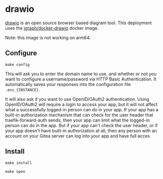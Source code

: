 # drawio

[drawio](https://github.com/jgraph/drawio) is an open source browser
based diagram tool. This deployment uses the
[jgraph/docker-drawio](https://github.com/jgraph/docker-drawio) docker
image.

Note: this image is not working on arm64.

## Configure

```
make config
```

This will ask you to enter the domain name to use, and whether or not
you want to configure a username/password via HTTP Basic Authentication.
It automatically saves your responses into the configuration file
`.env_{INSTANCE}`.

It will also ask if you want to use OpenID/OAuth2 authentication. 
Using OpenID/OAuth2 will require a login to access your app, but it will not
affect what a successfully logged-in person can do in your app. If your app has
a built-in authorization mechanism that can check for the user header that
traefik-forward-auth sends, then your app can limit what the logged-in person
can do in the app. But if your app can't check the user header, or if your app
doesn't have built-in authorization at all, then any person with an account
on your Gitea server can log into your app and have full acces

## Install

```
make install
```


```
make open
```
